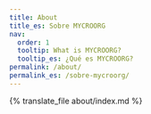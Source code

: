 ```yaml
---
title: About
title_es: Sobre MYCROORG
nav:
  order: 1
  tooltip: What is MYCROORG?
  tooltip_es: ¿Qué es MYCROORG?
permalink: /about/
permalink_es: /sobre-mycroorg/
---
```


{% translate_file about/index.md %}